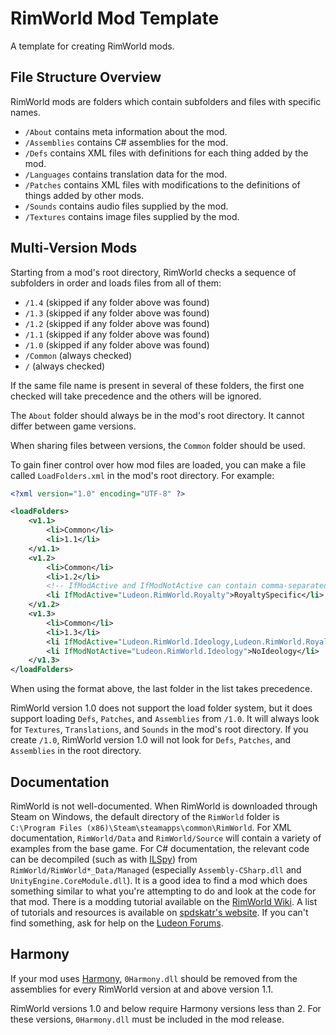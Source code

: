 # RimWorld Mod Template

A template for creating RimWorld mods.

## File Structure Overview

RimWorld mods are folders which contain subfolders and files with specific names.

- `/About` contains meta information about the mod.
- `/Assemblies` contains C# assemblies for the mod.
- `/Defs` contains XML files with definitions for each thing added by the mod.
- `/Languages` contains translation data for the mod.
- `/Patches` contains XML files with modifications to the definitions of things added by other mods.
- `/Sounds` contains audio files supplied by the mod.
- `/Textures` contains image files supplied by the mod.

## Multi-Version Mods

Starting from a mod's root directory, RimWorld checks a sequence of subfolders in order and loads files from all of them:

- `/1.4` (skipped if any folder above was found)
- `/1.3` (skipped if any folder above was found)
- `/1.2` (skipped if any folder above was found)
- `/1.1` (skipped if any folder above was found)
- `/1.0` (skipped if any folder above was found)
- `/Common` (always checked)
- `/` (always checked)

If the same file name is present in several of these folders, the first one checked will take precedence and the others will be ignored.

The `About` folder should always be in the mod's root directory.
It cannot differ between game versions.

When sharing files between versions, the `Common` folder should be used.

To gain finer control over how mod files are loaded, you can make a file called `LoadFolders.xml` in the mod's root directory.
For example:

```xml
<?xml version="1.0" encoding="UTF-8" ?>

<loadFolders>
	<v1.1>
		<li>Common</li>
		<li>1.1</li>
	</v1.1>
	<v1.2>
		<li>Common</li>
		<li>1.2</li>
		<!-- IfModActive and IfModNotActive can contain comma-separated (treated like an OR operator) package IDs of mods. The folder will only be loaded if the condition is met. -->
		<li IfModActive="Ludeon.RimWorld.Royalty">RoyaltySpecific</li>
	</v1.2>
	<v1.3>
		<li>Common</li>
		<li>1.3</li>
		<li IfModActive="Ludeon.RimWorld.Ideology,Ludeon.RimWorld.Royalty">AnyExpansions</li>
		<li IfModNotActive="Ludeon.RimWorld.Ideology">NoIdeology</li>
	</v1.3>
</loadFolders>
```

When using the format above, the last folder in the list takes precedence.

RimWorld version 1.0 does not support the load folder system, but it does support loading `Defs`, `Patches`, and `Assemblies` from `/1.0`.
It will always look for `Textures`, `Translations`, and `Sounds` in the mod's root directory.
If you create `/1.0`, RimWorld version 1.0 will not look for `Defs`, `Patches`, and `Assemblies` in the root directory.

## Documentation

RimWorld is not well-documented.
When RimWorld is downloaded through Steam on Windows, the default directory of the `RimWorld` folder is `C:\Program Files (x86)\Steam\steamapps\common\RimWorld`.
For XML documentation, `RimWorld/Data` and `RimWorld/Source` will contain a variety of examples from the base game.
For C# documentation, the relevant code can be decompiled (such as with [ILSpy](https://github.com/icsharpcode/ILSpy)) from `RimWorld/RimWorld*_Data/Managed` (especially `Assembly-CSharp.dll` and `UnityEngine.CoreModule.dll`).
It is a good idea to find a mod which does something similar to what you're attempting to do and look at the code for that mod.
There is a modding tutorial available on the [RimWorld Wiki](https://rimworldwiki.com/wiki/Modding).
A list of tutorials and resources is available on [spdskatr's website](https://spdskatr.github.io/RWModdingResources/).
If you can't find something, ask for help on the [Ludeon Forums](https://ludeon.com/forums/).

## Harmony

If your mod uses [Harmony](https://github.com/pardeike/Harmony), `0Harmony.dll` should be removed from the assemblies for every RimWorld version at and above version 1.1.

RimWorld versions 1.0 and below require Harmony versions less than 2.
For these versions, `0Harmony.dll` must be included in the mod release.
